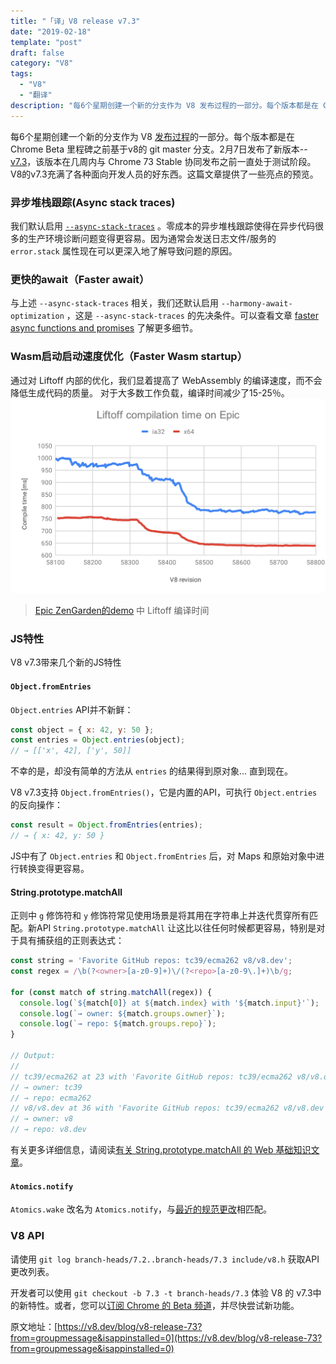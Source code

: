 ```yaml
---
title: "「译」V8 release v7.3"
date: "2019-02-18"
template: "post"
draft: false
category: "V8"
tags:
  - "V8"
  - "翻译"
description: "每6个星期创建一个新的分支作为 V8 发布过程的一部分。每个版本都是在 Chrome Beta 里程碑之前基于 v8 的 git master 分支。2月7日发布了新版本--v7.3，该版本在几周内与 Chrome 73 Stable 协同发布之前一直处于测试阶段。V8的v7.3充满了各种面向开发人员的好东西。这篇文章提供了一些亮点的预览"
---
```

每6个星期创建一个新的分支作为 V8 [发布过程](https://v8.dev/docs/release-process)的一部分。每个版本都是在 Chrome Beta 里程碑之前基于v8的 git master 分支。2月7日发布了新版本--[v7.3](https://chromium.googlesource.com/v8/v8.git/+log/branch-heads/7.3)，该版本在几周内与 Chrome 73 Stable 协同发布之前一直处于测试阶段。V8的v7.3充满了各种面向开发人员的好东西。这篇文章提供了一些亮点的预览。

### 异步堆栈跟踪(Async stack traces)
我们默认启用 [`--async-stack-traces`](https://v8.dev/blog/fast-async#improved-developer-experience) 。零成本的异步堆栈跟踪使得在异步代码很多的生产环境诊断问题变得更容易。因为通常会发送日志文件/服务的 `error.stack` 属性现在可以更深入地了解导致问题的原因。

### 更快的await（Faster await）
与上述 `--async-stack-traces` 相关，我们还默认启用 `--harmony-await-optimization` ，这是 `--async-stack-traces` 的先决条件。可以查看文章 [faster async functions and promises](https://v8.dev/blog/fast-async#await-under-the-hood) 了解更多细节。

### Wasm启动启动速度优化（Faster Wasm startup）
通过对 Liftoff 内部的优化，我们显着提高了 WebAssembly 的编译速度，而不会降低生成代码的质量。 对于大多数工作负载，编译时间减少了15-25％。
![终端运行结果](./images/liftoff-epic.svg)
>[Epic ZenGarden的demo](https://s3.amazonaws.com/mozilla-games/ZenGarden/EpicZenGarden.html) 中 Liftoff 编译时间
### JS特性
V8 v7.3带来几个新的JS特性
#### `Object.fromEntries`
`Object.entries` API并不新鲜：
```js
const object = { x: 42, y: 50 };
const entries = Object.entries(object);
// → [['x', 42], ['y', 50]]
```
不幸的是，却没有简单的方法从 `entries` 的结果得到原对象...
直到现在。

V8 v7.3支持 `Object.fromEntries()`，它是内置的API，可执行 `Object.entries` 的反向操作：
```js
const result = Object.fromEntries(entries);
// → { x: 42, y: 50 }
```
JS中有了 `Object.entries` 和 `Object.fromEntries` 后，对 Maps 和原始对象中进行转换变得更容易。
#### String.prototype.matchAll
正则中 `g` 修饰符和 `y` 修饰符常见使用场景是将其用在字符串上并迭代贯穿所有匹配。新API `String.prototype.matchAll` 让这比以往任何时候都更容易，特别是对于具有捕获组的正则表达式：
```js
const string = 'Favorite GitHub repos: tc39/ecma262 v8/v8.dev';
const regex = /\b(?<owner>[a-z0-9]+)\/(?<repo>[a-z0-9\.]+)\b/g;

for (const match of string.matchAll(regex)) {
  console.log(`${match[0]} at ${match.index} with '${match.input}'`);
  console.log(`→ owner: ${match.groups.owner}`);
  console.log(`→ repo: ${match.groups.repo}`);
}

// Output:
//
// tc39/ecma262 at 23 with 'Favorite GitHub repos: tc39/ecma262 v8/v8.dev'
// → owner: tc39
// → repo: ecma262
// v8/v8.dev at 36 with 'Favorite GitHub repos: tc39/ecma262 v8/v8.dev'
// → owner: v8
// → repo: v8.dev
```
有关更多详细信息，请阅读[有关 String.prototype.matchAll 的 Web 基础知识文章](https://developers.google.com/web/updates/2019/02/string-matchall)。
#### `Atomics.notify`
`Atomics.wake` 改名为 `Atomics.notify`，与[最近的规范更改](https://github.com/tc39/ecma262/pull/1220)相匹配。

### V8 API

请使用 `git log branch-heads/7.2..branch-heads/7.3 include/v8.h` 获取API更改列表。


开发者可以使用 `git checkout -b 7.3 -t branch-heads/7.3` 体验 V8 的 v7.3中的新特性。或者，您可以[订阅 Chrome 的 Beta 频道](https://www.google.com/chrome/browser/beta.html)，并尽快尝试新功能。

原文地址：[https://v8.dev/blog/v8-release-73?from=groupmessage&isappinstalled=0](https://v8.dev/blog/v8-release-73?from=groupmessage&isappinstalled=0)
